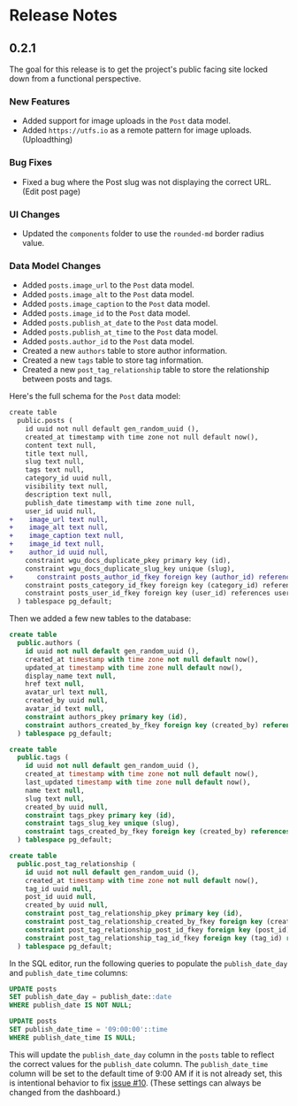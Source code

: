 # Release Notes

## 0.2.1

The goal for this release is to get the project's public facing site locked down from a functional perspective. 

### New Features

- Added support for image uploads in the `Post` data model.
- Added `https://utfs.io` as a remote pattern for image uploads. (Uploadthing)

### Bug Fixes

- Fixed a bug where the Post slug was not displaying the correct URL. (Edit post page)

### UI Changes

- Updated the `components` folder to use the `rounded-md` border radius value. 

### Data Model Changes

- Added `posts.image_url` to the `Post` data model.
- Added `posts.image_alt` to the `Post` data model.
- Added `posts.image_caption` to the `Post` data model.
- Added `posts.image_id` to the `Post` data model.
- Added `posts.publish_at_date` to the `Post` data model.
- Added `posts.publish_at_time` to the `Post` data model.
- Added `posts.author_id` to the `Post` data model.
- Created a new `authors` table to store author information.
- Created a new `tags` table to store tag information.
- Created a new `post_tag_relationship` table to store the relationship between posts and tags.

Here's the full schema for the `Post` data model:

```diff
create table
  public.posts (
    id uuid not null default gen_random_uuid (),
    created_at timestamp with time zone not null default now(),
    content text null,
    title text null,
    slug text null,
    tags text null,
    category_id uuid null,
    visibility text null,
    description text null,
    publish_date timestamp with time zone null,
    user_id uuid null,
+    image_url text null,
+    image_alt text null,
+    image_caption text null,
+    image_id text null,
+ 	 author_id uuid null,
    constraint wgu_docs_duplicate_pkey primary key (id),
    constraint wgu_docs_duplicate_slug_key unique (slug),
+	   constraint posts_author_id_fkey foreign key (author_id) references authors (id),
    constraint posts_category_id_fkey foreign key (category_id) references categories (id),
    constraint posts_user_id_fkey foreign key (user_id) references users (id)
  ) tablespace pg_default;
```

Then we added a few new tables to the database:

```sql
create table
  public.authors (
    id uuid not null default gen_random_uuid (),
    created_at timestamp with time zone not null default now(),
    updated_at timestamp with time zone null default now(),
    display_name text null,
    href text null,
    avatar_url text null,
    created_by uuid null,
    avatar_id text null,
    constraint authors_pkey primary key (id),
    constraint authors_created_by_fkey foreign key (created_by) references users (id)
  ) tablespace pg_default;

create table
  public.tags (
    id uuid not null default gen_random_uuid (),
    created_at timestamp with time zone not null default now(),
    last_updated timestamp with time zone null default now(),
    name text null,
    slug text null,
    created_by uuid null,
    constraint tags_pkey primary key (id),
    constraint tags_slug_key unique (slug),
    constraint tags_created_by_fkey foreign key (created_by) references users (id)
  ) tablespace pg_default;

create table
  public.post_tag_relationship (
    id uuid not null default gen_random_uuid (),
    created_at timestamp with time zone not null default now(),
    tag_id uuid null,
    post_id uuid null,
    created_by uuid null,
    constraint post_tag_relationship_pkey primary key (id),
    constraint post_tag_relationship_created_by_fkey foreign key (created_by) references users (id),
    constraint post_tag_relationship_post_id_fkey foreign key (post_id) references posts (id),
    constraint post_tag_relationship_tag_id_fkey foreign key (tag_id) references tags (id)
  ) tablespace pg_default;
```

In the SQL editor, run the following queries to populate the `publish_date_day` and `publish_date_time` columns:

```sql
UPDATE posts
SET publish_date_day = publish_date::date
WHERE publish_date IS NOT NULL;

UPDATE posts
SET publish_date_time = '09:00:00'::time
WHERE publish_date_time IS NULL;
```

This will update the `publish_date_day` column in the `posts` table to reflect the correct values for the `publish_date` column. The `publish_date_time` column will be set to the default time of 9:00 AM if it is not already set, this is intentional behavior to fix [issue #10](https://github.com/matthewbub/chroniconl-cms/issues/10). (These settings can always be changed from the dashboard.)